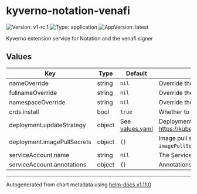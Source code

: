 # kyverno-notation-venafi

![Version: v1-rc.1](https://img.shields.io/badge/Version-v1--rc.1-informational?style=flat-square) ![Type: application](https://img.shields.io/badge/Type-application-informational?style=flat-square) ![AppVersion: latest](https://img.shields.io/badge/AppVersion-latest-informational?style=flat-square)

Kyverno extension service for Notation and the venafi signer

## Values

| Key | Type | Default | Description |
|-----|------|---------|-------------|
| nameOverride | string | `nil` | Override the name of the chart |
| fullnameOverride | string | `nil` | Override the expanded name of the chart |
| namespaceOverride | string | `nil` | Override the namespace the chart deploys to |
| crds.install | bool | `true` | Whether to have Helm install the Kyverno Notation venafi CRDs. |
| deployment.updateStrategy | object | See [values.yaml](values.yaml) | Deployment update strategy. Ref: https://kubernetes.io/docs/concepts/workloads/controllers/deployment/#strategy |
| deployment.imagePullSecrets | object | `{}` | Image pull secrets in case IRSA isn't configured, this will define the `--imagePullSecrets` argument |
| serviceAccount.name | string | `nil` | The ServiceAccount name |
| serviceAccount.annotations | object | `{}` | Annotations for the ServiceAccount |

----------------------------------------------
Autogenerated from chart metadata using [helm-docs v1.11.0](https://github.com/norwoodj/helm-docs/releases/v1.11.0)

